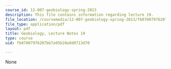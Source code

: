 ```yaml
---
course_id: 12-007-geobiology-spring-2013
description: This file contains information regarding lecture 19.
file_location: /coursemedia/12-007-geobiology-spring-2013/fb07007976207bb7a95b28e8d0713d70_MIT12_007S13_Lec19.pdf
file_type: application/pdf
layout: pdf
title: Geobiology, Lecture Notes 19
type: course
uid: fb07007976207bb7a95b28e8d0713d70

---
```

None